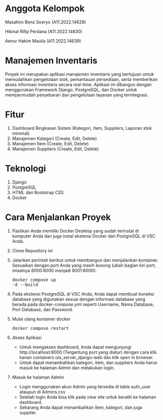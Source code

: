 # Anggota Kelompok

Masahiro Benz Soeryo (A11.2022.14628)

Hikmal Rifqi Perdana (A11.2022.14630)

Aenur Hakim Maulia (A11.2022.14639)

# Manajemen Inventaris

Proyek ini merupakan aplikasi manajemen inventaris yang bertujuan untuk memudahkan pengelolaan stok, pemantauan persediaan, serta memberikan akses informasi inventaris secara real-time. Aplikasi ini dibangun dengan menggunakan Framework Django, PostgreSQL, dan Docker untuk mempermudah penyebaran dan pengelolaan layanan yang terintegrasi.

# Fitur

1. Dashboard Ringkasan Sistem (Kategori, Item, Suppliers, Laporan stok minimal)
2. Manajemen Kategori (Create, Edit, Delete)
3. Manajemen Item (Create, Edit, Delete)
4. Manajemen Suppliers (Create, Edit, Delete)

# Teknologi

1. Django
2. PostgreSQL
3. HTML dan Bootstrap CSS
4. Docker

# Cara Menjalankan Proyek

1. Pastikan Anda memiliki Docker Desktop yang sudah terinstal di komputer Anda dan juga instal ekstensi Docker dan PostgreSQL di VSC Anda.

2. Clone Repository ini

3. Jalankan perintah berikut untuk membangun dan menjalankan kontainer. Sesuaikan dengan port Anda yang masih kosong (ubah bagian kiri port, misalnya 8000:8000 menjadi 8001:8000): <pre>docker compose up -d --build</pre>

4. Pada ekstensi PostgreSQL di VSC Anda, Anda dapat membuat koneksi database yang digunakan sesuai dengan informasi database yang berada pada docker-compose.yml seperti Username, Nama Database, Port Database, dan Password.

5. Mulai ulang kontainer docker
   <pre>docker compose restart</pre>

6. Akses Aplikasi

   - Untuk mengakses dashboard, Anda dapat mengunjungi http://localhost:8000 (Tergantung port yang diatur) dengan cara klik kanan containers uts_server_django-web dan klik open in browser.
   - Untuk dapat menambahkan kategori, item, dan suppliers Anda harus masuk ke halaman Admin dan melakukan login.

7. Masuk ke halaman Admin

   - Login menggunakan akun Admin yang tersedia di table auth_user ataupun di Admins.csv
   - Setelah login Anda bisa klik pada view site untuk beralih ke halaman dashboard.
   - Sekarang Anda dapat menambahkan item, kategori, dan juga supplier.
